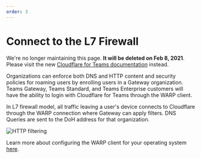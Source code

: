 ```yaml
---
order: 3
---
```


# Connect to the L7 Firewall

<Aside type='warning' header='⚠️ THIS PAGE IS OUTDATED'>

We're no longer maintaining this page. **It will be deleted on Feb 8, 2021**. Please visit the new [Cloudflare for Teams documentation](https://secret.wiki/cloudflare-one/teams-docs-changes) instead.

</Aside>

Organizations can enforce both DNS and HTTP content and security policies for roaming users by enrolling users in a Gateway organization. Teams Gateway, Teams Standard, and Teams Enterprise customers will have the ability to login with Cloudflare for Teams through the WARP client.

In L7 firewall model, all traffic leaving a user's device connects to Cloudflare through the WARP connection where Gateway can apply filters. DNS Queries are sent to the DoH address for that organization.

![HTTP filtering](../../../static/client-http-filtering.png)

Learn more about configuring the WARP client for your operating system [here](https://secret.wiki/warp-client/teams).